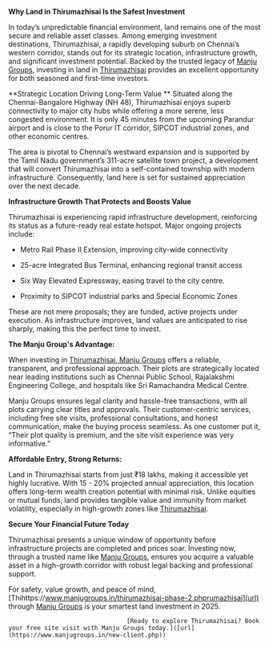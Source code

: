 **Why Land in Thirumazhisai Is the Safest Investment**

In today’s unpredictable financial environment, land remains one of the most secure and reliable asset classes. Among emerging investment destinations, Thirumazhisai, a rapidly developing suburb on Chennai’s western corridor, stands out for its strategic location, infrastructure growth, and significant investment potential. Backed by the trusted legacy of [Manju Groups]([url](https://www.manjugroups.in/)), investing in land in [Thirumazhisai]([url](https://www.manjugroups.in/thirumazhisai-phase-2.php)) provides an excellent opportunity for both seasoned and first-time investors.

**Strategic Location Driving Long-Term Value
**
Situated along the Chennai-Bangalore Highway (NH 48), Thirumazhisai enjoys superb connectivity to major city hubs while offering a more serene, less congested environment. It is only 45 minutes from the upcoming Parandur airport and is close to the Porur IT corridor, SIPCOT industrial zones, and other economic centres.

The area is pivotal to Chennai’s westward expansion and is supported by the Tamil Nadu government’s 311-acre satellite town project, a development that will convert Thirumazhisai into a self-contained township with modern infrastructure. Consequently, land here is set for sustained appreciation over the next decade.

**Infrastructure Growth That Protects and Boosts Value**

Thirumazhisai is experiencing rapid infrastructure development, reinforcing its status as a future-ready real estate hotspot. Major ongoing projects include:

- Metro Rail Phase II Extension, improving city-wide connectivity

- 25-acre Integrated Bus Terminal, enhancing regional transit access

- Six Way Elevated Expressway, easing travel to the city centre.

- Proximity to SIPCOT industrial parks and Special Economic Zones

These are not mere proposals; they are funded, active projects under execution. As infrastructure improves, land values are anticipated to rise sharply, making this the perfect time to invest.

**The Manju Group's Advantage:**

When investing in [Thirumazhisai]([url](https://www.manjugroups.in/thirumazhisai-phase-2.php)),[ Manju Groups]([url](https://www.manjugroups.in/)) offers a reliable, transparent, and professional approach. Their plots are strategically located near leading institutions such as Chennai Public School, Rajalakshmi Engineering College, and hospitals like Sri Ramachandra Medical Centre.

Manju Groups ensures legal clarity and hassle-free transactions, with all plots carrying clear titles and approvals. Their customer-centric services, including free site visits, professional consultations, and honest communication, make the buying process seamless. As one customer put it, “Their plot quality is premium, and the site visit experience was very informative.”

**Affordable Entry, Strong Returns:**

Land in Thirumazhisai starts from just ₹18 lakhs, making it accessible yet highly lucrative. With 15 - 20% projected annual appreciation, this location offers long-term wealth creation potential with minimal risk. Unlike equities or mutual funds, land provides tangible value and immunity from market volatility, especially in high-growth zones like [Thirumazhisai]([url](https://www.manjugroups.in/thirumazhisai-phase-2.php)).

**Secure Your Financial Future Today**

Thirumazhisai presents a unique window of opportunity before infrastructure projects are completed and prices soar. Investing now, through a trusted name like [Manju Groups]([url](https://www.manjugroups.in/)), ensures you acquire a valuable asset in a high-growth corridor with robust legal backing and professional support.

For safety, value growth, and peace of mind, [Thihttps://www.manjugroups.in/thirumazhisai-phase-2.phprumazhisai](url) through [Manju Groups]([url](https://www.manjugroups.in/)) is your smartest land investment in 2025.

                                     [Ready to explore Thirumazhisai? Book your free site visit with Manju Groups today.]([url](https://www.manjugroups.in/new-client.php))
